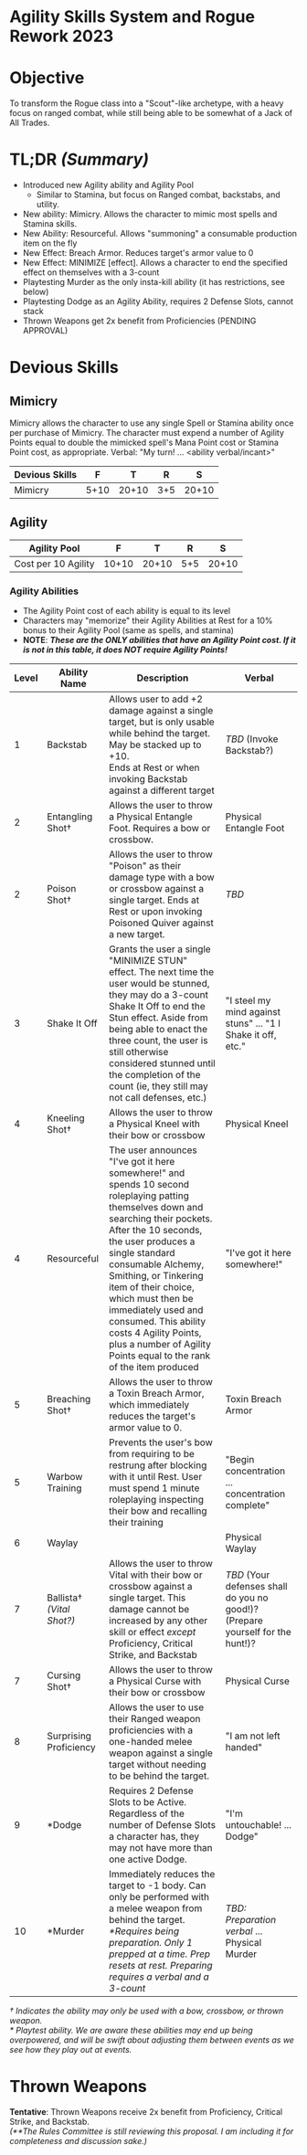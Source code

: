 # Agility Skills System and Rogue Rework 2023 #

# Objective #
To transform the Rogue class into a "Scout"-like archetype, with a heavy focus on ranged combat, while still being able to be somewhat of a Jack of All Trades.

# **TL;DR** _(Summary)_ #
- Introduced new Agility ability and Agility Pool
    - Similar to Stamina, but focus on Ranged combat, backstabs, and utility.
- New ability: Mimicry. Allows the character to mimic most spells and Stamina skills.
- New Ability: Resourceful. Allows "summoning" a consumable production item on the fly
- New Effect: Breach Armor. Reduces target's armor value to 0
- New Effect: MINIMIZE [effect]. Allows a character to end the specified effect on themselves with a 3-count
- Playtesting Murder as the only insta-kill ability (it has restrictions, see below)
- Playtesting Dodge as an Agility Ability, requires 2 Defense Slots, cannot stack
- Thrown Weapons get 2x benefit from Proficiencies (PENDING APPROVAL)

# Devious Skills
## Mimicry
Mimicry allows the character to use any single Spell or Stamina ability once per purchase of Mimicry. The character must expend a number of Agility Points equal to double the mimicked spell's Mana Point cost or Stamina Point cost, as appropriate.
Verbal: "My turn! ... <ability verbal/incant>"

| Devious Skills | F    | T     | R   | S     |
|----------------|------|-------|-----|-------|
| Mimicry        | 5+10 | 20+10 | 3+5 | 20+10 |

## Agility
| Agility Pool        | F     | T     | R   | S     |
|---------------------|-------|-------|-----|-------|
| Cost per 10 Agility | 10+10 | 20+10 | 5+5 | 20+10 |

### Agility Abilities
- The Agility Point cost of each ability is equal to its level
- Characters may "memorize" their Agility Abilities at Rest for a 10% bonus to their Agility Pool (same as spells, and stamina) 
- **NOTE**: ***These are the ONLY abilities that have an Agility Point cost. If it is not in this table, it does NOT require Agility Points!***

| Level | Ability Name                   | Description                                                                                                                                                                                                                                                                                                                                                                                                                     | Verbal                                                                         |  
|-------|--------------------------------|---------------------------------------------------------------------------------------------------------------------------------------------------------------------------------------------------------------------------------------------------------------------------------------------------------------------------------------------------------------------------------------------------------------------------------|--------------------------------------------------------------------------------|
| 1	    | Backstab                       | 	Allows user to add +2 damage against a single target, but is only usable while behind the target. May be stacked up to +10. <br>Ends at Rest or when invoking Backstab against a different target                                                                                                                                                                                                                              | _TBD_ (Invoke Backstab?)                                                       |
| 2     | Entangling Shot† 	             | Allows the user to throw a Physical Entangle Foot. Requires a bow or crossbow.                                                                                                                                                                                                                                                                                                                                                  | Physical Entangle Foot                                                         |
| 2     | Poison Shot†                   | Allows the user to throw "Poison" as their damage type with a bow or crossbow against a single target. Ends at Rest or upon invoking Poisoned Quiver against a new target.                                                                                                                                                                                                                                                      | _TBD_                                                                          |
| 3     | Shake It Off                   | Grants the user a single "MINIMIZE STUN" effect. The next time the user would be stunned, they may do a 3-count Shake It Off to end the Stun effect. Aside from being able to enact the three count, the user is still otherwise considered stunned until the completion of the count (ie, they still may not call defenses, etc.)                                                                                              | "I steel my mind against stuns" ... "1 I Shake it off, etc."                   |
| 4     | Kneeling Shot†                 | Allows the user to throw a Physical Kneel with their bow or crossbow                                                                                                                                                                                                                                                                                                                                                            | Physical Kneel                                                                 |
| 4     | Resourceful                    | The user announces "I've got it here somewhere!" and spends 10 second roleplaying patting themselves down and searching their pockets. After the 10 seconds, the user produces a single standard consumable Alchemy, Smithing, or Tinkering item of their choice, which must then be immediately used and consumed. This ability costs 4 Agility Points, plus a number of Agility Points equal to the rank of the item produced | "I've got it here somewhere!"                                                  |   
| 5     | Breaching Shot†                | Allows the user to throw a Toxin Breach Armor, which immediately reduces the target's armor value to 0.                                                                                                                                                                                                                                                                                                                         | Toxin Breach Armor                                                             |
| 5     | Warbow Training                | Prevents the user's bow from requiring to be restrung after blocking with it until Rest. User must spend 1 minute roleplaying inspecting their bow and recalling their training                                                                                                                                                                                                                                                 | "Begin concentration ... concentration complete"                               |  
| 6     | Waylay                         |                                                                                                                                                                                                                                                                                                                                                                                                                                 | Physical Waylay                                                                |
| 7     | Ballista†  <br>_(Vital Shot?)_ | Allows the user to throw Vital with their bow or crossbow against a single target. This damage cannot be increased by any other skill or effect _except_ Proficiency, Critical Strike, and Backstab                                                                                                                                                                                                                             | _TBD_ (Your defenses shall do you no good!)? (Prepare yourself for the hunt!)? | 
| 7     | Cursing Shot†                  | Allows the user to throw a Physical Curse with their bow or crossbow                                                                                                                                                                                                                                                                                                                                                            | Physical Curse                                                                 |
| 8     | Surprising Proficiency         | Allows the user to use their Ranged weapon proficiencies with a one-handed melee weapon against a single target without needing to be behind the target.                                                                                                                                                                                                                                                                        | "I am not left handed"                                                         |
| 9     | \*Dodge                        | Requires 2 Defense Slots to be Active. Regardless of the number of Defense Slots a character has, they may not have more than one active Dodge.                                                                                                                                                                                                                                                                                 | "I'm untouchable! ... Dodge"                                                   |  
| 10    | \*Murder                       | Immediately reduces the target to -1 body. Can only be performed with a melee weapon from behind the target. _\*Requires being preparation. Only 1 prepped at a time. Prep resets at rest. Preparing requires a verbal and a 3-count_                                                                                                                                                                                           | _TBD: Preparation verbal_ ... Physical Murder                                  |

_† Indicates the ability may only be used with a bow, crossbow, or thrown weapon._  
_\* Playtest ability. We are aware these abilities may end up being overpowered, and will be swift about adjusting them between events as we see how they play out at events._ 


# Thrown Weapons
**Tentative**: Thrown Weapons receive 2x benefit from Proficiency, Critical Strike, and Backstab.   
_(\*\*The Rules Committee is still reviewing this proposal. I am including it for completeness and discussion sake.)_